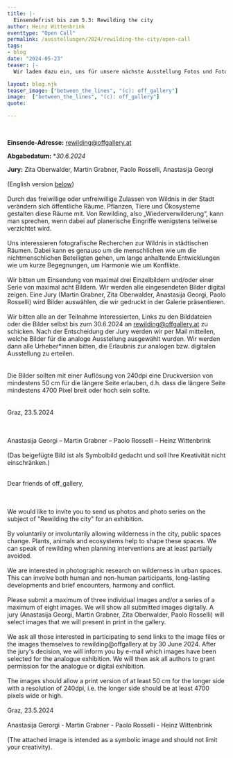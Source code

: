 ```yaml
---
title: |-
  Einsendefrist bis zum 5.3: Rewilding the city
author: Heinz Wittenbrink
eventtype: "Open Call"
permalink: /ausstellungen/2024/rewilding-the-city/open-call
tags:
- blog
date: "2024-05-23"
teaser: |-
  Wir laden dazu ein, uns für unsere nächste Ausstellung Fotos und Fotoserien zum Thema „Rewilding the city” zu schicken. Uns interessieren fotografische Recherchen zur Wildnis in städtischen Räumen. Dabei kann es genauso um die menschlichen wie um die nichtmenschlichen Beteiligten gehen, um lange anhaltende Entwicklungen wie um kurze Begegnungen, um Harmonie wie um Konflikte.

layout: blog.njk
teaser_image: ["between_the_lines", "(c): off_gallery"]
image:  ["between_the_lines", "(c): off_gallery"]
quote:

---
```

<br/>

**Einsende-Adresse:** <rewilding@offgallery.at>

**Abgabedatum:** **30.6.2024*

**Jury:** Zita Oberwalder, Martin Grabner, Paolo Rosselli, Anastasija Georgi
<br/>
<br/>
(English version [below](#english_version))
</br>
</br>
Durch das freiwillige oder unfreiwillige Zulassen von Wildnis in der Stadt verändern sich öffentliche Räume. Pflanzen, Tiere und Ökosysteme gestalten diese Räume mit. Von Rewilding, also „Wiederverwilderung“, kann man sprechen, wenn dabei auf planerische Eingriffe wenigstens teilweise verzichtet wird.
</br>
</br>
Uns interessieren fotografische Recherchen zur Wildnis in städtischen Räumen. Dabei kann es genauso um die menschlichen wie um die nichtmenschlichen Beteiligten gehen, um lange anhaltende Entwicklungen wie um kurze Begegnungen, um Harmonie wie um Konflikte.
</br>
</br>
Wir bitten um Einsendung von maximal drei Einzelbildern und/oder einer Serie von maximal acht Bildern. Wir werden alle eingesendeten Bilder digital zeigen. Eine Jury (Martin Grabner, Zita Oberwalder, Anastasija Georgi, Paolo Rosselli) wird Bilder auswählen, die wir gedruckt in der Galerie präsentieren.
</br>
</br>
Wir bitten alle an der Teilnahme Interessierten, Links zu den Bilddateien oder die Bilder selbst bis zum 30.6.2024 an rewilding@offgallery.at zu schicken. Nach der Entscheidung der Jury werden wir per Mail  mitteilen, welche Bilder für die analoge Ausstellung ausgewählt wurden.  Wir werden dann alle Urheber*innen bitten, die Erlaubnis zur analogen  bzw. digitalen Ausstellung zu erteilen.  
</br>
</br>
Die Bilder sollten mit einer Auflösung von 240dpi eine Druckversion  von mindestens 50 cm für die längere Seite erlauben, d.h. dass die  längere Seite mindestens 4700 Pixel breit oder hoch sein sollte.  
</br>
</br>
Graz, 23.5.2024

</br>
</br>
Anastasija Georgi – Martin Grabner – Paolo Rosselli – Heinz Wittenbrink

</br>
</br>
(Das beigefügte Bild ist als Symbolbild gedacht und soll Ihre Kreativität nicht einschränken.)

</br>
</br>
<p id="english_version">Dear friends of off_gallery,</p>
</br>
</br>
We would like to invite you to send us photos and photo series on the subject of "Rewilding the city" for an exhibition.
</br>
</br>
By voluntarily or involuntarily allowing wilderness in the city, public spaces change. Plants, animals and ecosystems help to shape these spaces. We can speak of rewilding when planning interventions are at least partially avoided.
</br>
</br>
We are interested in photographic research on wilderness in urban spaces. This can involve both human and non-human participants, long-lasting developments and brief encounters, harmony and conflict.
</br>
</br>
Please submit a maximum of three individual images and/or a series of a maximum of eight images. We will show all submitted images digitally. A jury (Anastasija Georgi, Martin Grabner, Zita Oberwalder,  Paolo Rosselli) will select images that we will present in print in the gallery.
</br>
</br>
We ask all those interested in participating to send links to the image files or the images themselves to rewilding@offgallery.at by 30 June 2024. After the jury's decision, we will inform you by e-mail which images have been selected for the analogue exhibition.  We will then ask all authors to grant permission for the analogue or digital exhibition.  
</br>
</br>
The images should allow a print version of at least 50 cm for the longer side with a resolution of 240dpi, i.e. the longer side should be at least 4700 pixels wide or high.  
</br>
</br>
Graz, 23.5.2024

</br>
</br>
Anastasija Gerorgi - Martin Grabner - Paolo Rosselli - Heinz Wittenbrink

</br>
</br>
(The attached image is intended as a symbolic image and should not limit your creativity).
